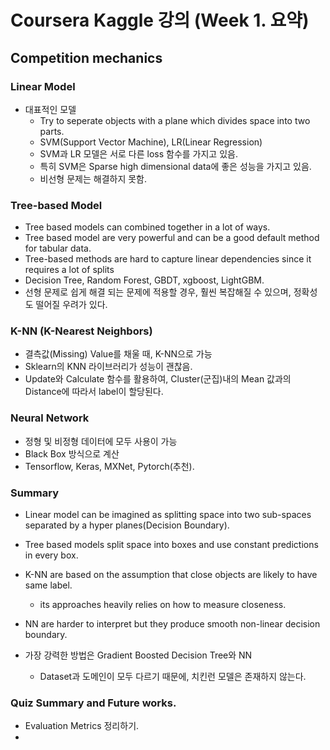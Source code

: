 # Coursera Kaggle 강의 (Week 1. 요약)
## Competition mechanics

### Linear Model
- 대표적인 모델
  - Try to seperate objects with a plane which divides space into two parts.
  - SVM(Support Vector Machine), LR(Linear Regression)
  - SVM과 LR 모델은 서로 다른 loss 함수를 가지고 있음.
  - 특히 SVM은 Sparse high dimensional data에 좋은 성능을 가지고 있음.
  - 비선형 문제는 해결하지 못함.

### Tree-based Model
- Tree based models can combined together in a lot of ways.
- Tree based model are very powerful and can be a good default method for tabular data.
- Tree-based methods are hard to capture linear dependencies since it requires a lot of splits
- Decision Tree, Random Forest, GBDT, xgboost, LightGBM.
- 선형 문제로 쉽게 해결 되는 문제에 적용할 경우, 훨씬 복잡해질 수 있으며, 정확성도 떨어질 우려가 있다.

### K-NN (K-Nearest Neighbors)
- 결측값(Missing) Value를 채울 때, K-NN으로 가능
- Sklearn의 KNN 라이브러리가 성능이 괜찮음.
- Update와 Calculate 함수를 활용하여, Cluster(군집)내의 Mean 값과의 Distance에 따라서 label이 할당된다.

### Neural Network
- 정형 및 비정형 데이터에 모두 사용이 가능
- Black Box 방식으로 계산
- Tensorflow, Keras, MXNet, Pytorch(추천).

### Summary
- Linear model can be imagined as splitting space into two sub-spaces separated by a hyper planes(Decision Boundary).

- Tree based models split space into boxes and use constant predictions in every box.

- K-NN  are based on the assumption that close objects are likely to have same label.
  - its approaches heavily relies on how to measure closeness.

- NN are harder to interpret but they produce smooth non-linear decision boundary.

- 가장 강력한 방법은 Gradient Boosted Decision Tree와 NN
  - Dataset과 도메인이 모두 다르기 때문에, 치킨런 모델은 존재하지 않는다.

### Quiz Summary and Future works.

- Evaluation Metrics 정리하기.
-
